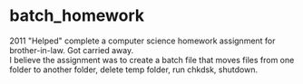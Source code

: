 # batch_homework
2011 "Helped" complete a computer science homework assignment for brother-in-law. Got carried away.  
I believe the assignment was to create a batch file that moves files from one folder to another folder, delete temp folder, run chkdsk, shutdown.
